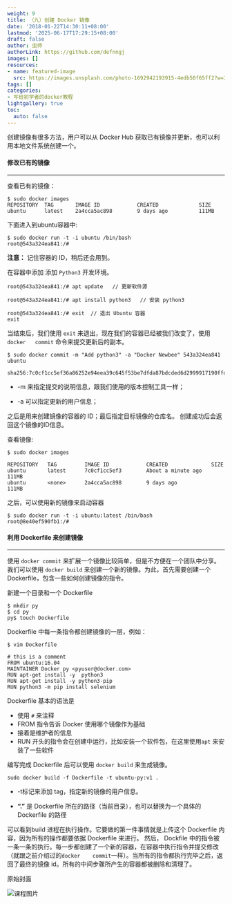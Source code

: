 ```yaml
---
weight: 9
title: （九）创建 Docker 镜像
date: '2018-01-22T14:30:11+08:00'
lastmod: '2025-06-17T17:29:15+08:00'
draft: false
author: 虫师
authorLink: https://github.com/defnngj
images: []
resources:
- name: featured-image
  src: https://images.unsplash.com/photo-1692942193915-4edb50f65ff2?w=300
tags: []
categories:
- 写给初学者的docker教程
lightgallery: true
toc:
  auto: false
---
```





创建镜像有很多方法，用户可以从 Docker Hub 获取已有镜像并更新，也可以利用本地文件系统创建一个。

#### 修改已有的镜像
---

查看已有的镜像：

```
$ sudo docker images
REPOSITORY  TAG       IMAGE ID            CREATED             SIZE
ubuntu      latest    2a4cca5ac898        9 days ago          111MB
```

下面进入到ubuntu容器中:

```
$ sudo docker run -t -i ubuntu /bin/bash
root@543a324ea841:/#
```
__注意：__ 记住容器的	ID，稍后还会用到。

在容器中添加 添加 `Python3` 开发环境。

```
root@543a324ea841:/# apt update   // 更新软件源

root@543a324ea841:/# apt install python3   // 安装 python3

root@543a324ea841:/# exit  // 退出 Ubuntu 容器
exit
```
当结束后，我们使用	`exit` 来退出，现在我们的容器已经被我们改变了，使用 `docker	commit`	命令来提交更新后的副本。

```
$ sudo docker commit -m "Add python3" -a "Docker Newbee" 543a324ea841  ubuntu

sha256:7c0cf1cc5ef36a86252e94eea39c645f53be7dfda87bdcded6d2999917190ffd
```
* -m	来指定提交的说明信息，跟我们使用的版本控制工具一样；

* -a	可以指定更新的用户信息；

之后是用来创建镜像的容器的	ID；最后指定目标镜像的仓库名。 创建成功后会返回这个镜像的ID信息。

查看镜像:

```
$ sudo docker images

REPOSITORY   TAG         IMAGE ID            CREATED              SIZE
ubuntu       latest      7c0cf1cc5ef3        About a minute ago   111MB
ubuntu       <none>      2a4cca5ac898        9 days ago           111MB
```

之后，可以使用新的镜像来启动容器
```
$ sudo docker run -t -i ubuntu:latest /bin/bash
root@8e40ef590fb1:/#
```



#### 利用 Dockerfile 来创建镜像
---

使用 `docker commit` 来扩展一个镜像比较简单，但是不方便在一个团队中分享。我们可以使用 `docker build` 来创建一个新的镜像。为此，首先需要创建一个Dockerfile，包含一些如何创建镜像的指令。

新建一个目录和一个	Dockerfile
```
$ mkdir py
$ cd py
py$ touch Dockerfile
```

Dockerfile	中每一条指令都创建镜像的一层，例如：
```
$ vim Dockerfile

# this is a comment
FROM ubuntu:16.04
MAINTAINER Docker py <pyuser@docker.com>
RUN apt-get install -y	python3
RUN apt-get install -y python3-pip
RUN python3 -m pip install selenium
```
Dockerfile	基本的语法是

* 使用	`#` 来注释
* FROM	指令告诉 Docker 使用哪个镜像作为基础
* 接着是维护者的信息
* RUN	开头的指令会在创建中运行，比如安装一个软件包，在这里使用`apt` 来安装了一些软件

编写完成	Dockerfile	后可以使用 `docker build` 来生成镜像。

```
sudo docker build -f Dockerfile -t ubuntu-py:v1 .

```

* -t标记来添加	tag，指定新的镜像的用户信息。 	

* __“.”__	是	Dockerfile	所在的路径（当前目录），也可以替换为一个具体的	Dockerfile	的路径

可以看到build	进程在执行操作。它要做的第一件事情就是上传这个	Dockerfile	内容，因为所有的操作都要依据	Dockerfile	来进行。 然后， Dockfile	中的指令被一条一条的执行。每一步都创建了一个新的容器，在容器中执行指令并提交修改（就跟之前介绍过的`docker	commit`一样）。当所有的指令都执行完毕之后，返回了最终的镜像	id。所有的中间步骤所产生的容器都被删除和清理了。




原始封面

![课程图片](https://images.unsplash.com/photo-1692942193915-4edb50f65ff2?w=300)

